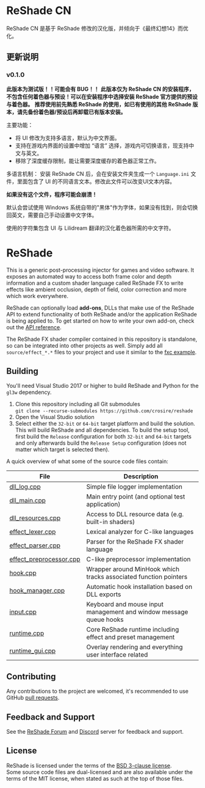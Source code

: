 # ReShade CN

ReShade CN 是基于 ReShade 修改的汉化版，并倾向于《最终幻想14》而优化。

## 更新说明

### v0.1.0

**此版本为测试版！！可能会有 BUG！！**
**此版本仅为 ReShade CN 的安装程序，不包含任何着色器与预设！可以在安装程序中选择安装 ReShade 官方提供的预设与着色器。**
**推荐使用前先熟悉 ReShade 的使用，如已有使用的其他 ReShade 版本，请先备份着色器/预设后再卸载已有版本安装。**

主要功能：
 - 将 UI 修改为支持多语言，默认为中文界面。
 - 支持在游戏内界面的设置中增加 “语言” 选择，游戏内可切换语言，现支持中文与英文。
 - 移除了深度缓存限制，能让需要深度缓存的着色器正常工作。

多语言机制：
安装 ReShade CN 后，会在安装文件夹生成一个 `Language.ini` 文件，里面包含了 UI 的不同语言文本。修改此文件可以改变UI文本内容。

**如果没有这个文件，程序可能会崩溃！**

默认会尝试使用 Windows 系统自带的"黑体"作为字体，如果没有找到，则会切换回英文，需要自己手动设置中文字体。

使用的字符集包含 UI 与 Lilidream 翻译的汉化着色器所需的中文字符。



ReShade
=======

This is a generic post-processing injector for games and video software. It exposes an automated way to access both frame color and depth information and a custom shader language called ReShade FX to write effects like ambient occlusion, depth of field, color correction and more which work everywhere.

ReShade can optionally load **add-ons**, DLLs that make use of the ReShade API to extend functionality of both ReShade and/or the application ReShade is being applied to. To get started on how to write your own add-on, check out the [API reference](REFERENCE.md).

The ReShade FX shader compiler contained in this repository is standalone, so can be integrated into other projects as well. Simply add all `source/effect_*.*` files to your project and use it similar to the [fxc example](tools/fxc.cpp).

## Building

You'll need Visual Studio 2017 or higher to build ReShade and Python for the `gl3w` dependency.

1. Clone this repository including all Git submodules\
```git clone --recurse-submodules https://github.com/crosire/reshade```
2. Open the Visual Studio solution
3. Select either the `32-bit` or `64-bit` target platform and build the solution.\
   This will build ReShade and all dependencies. To build the setup tool, first build the `Release` configuration for both `32-bit` and `64-bit` targets and only afterwards build the `Release Setup` configuration (does not matter which target is selected then).

A quick overview of what some of the source code files contain:

|File                                                                  |Description                                                            |
|----------------------------------------------------------------------|-----------------------------------------------------------------------|
|[dll_log.cpp](source/dll_log.cpp)                                     |Simple file logger implementation                                      |
|[dll_main.cpp](source/dll_main.cpp)                                   |Main entry point (and optional test application)                       |
|[dll_resources.cpp](source/dll_resources.cpp)                         |Access to DLL resource data (e.g. built-in shaders)                    |
|[effect_lexer.cpp](source/effect_lexer.cpp)                           |Lexical analyzer for C-like languages                                  |
|[effect_parser.cpp](source/effect_parser.cpp)                         |Parser for the ReShade FX shader language                              |
|[effect_preprocessor.cpp](source/effect_preprocessor.cpp)             |C-like preprocessor implementation                                     |
|[hook.cpp](source/hook.cpp)                                           |Wrapper around MinHook which tracks associated function pointers       |
|[hook_manager.cpp](source/hook_manager.cpp)                           |Automatic hook installation based on DLL exports                       |
|[input.cpp](source/input.cpp)                                         |Keyboard and mouse input management and window message queue hooks     |
|[runtime.cpp](source/runtime.cpp)                                     |Core ReShade runtime including effect and preset management            |
|[runtime_gui.cpp](source/runtime_gui.cpp)                             |Overlay rendering and everything user interface related                |

## Contributing

Any contributions to the project are welcomed, it's recommended to use GitHub [pull requests](https://help.github.com/articles/using-pull-requests/).

## Feedback and Support

See the [ReShade Forum](https://reshade.me/forum) and [Discord](https://discord.gg/PrwndfH) server for feedback and support.

## License

ReShade is licensed under the terms of the [BSD 3-clause license](LICENSE.md).\
Some source code files are dual-licensed and are also available under the terms of the MIT license, when stated as such at the top of those files.



